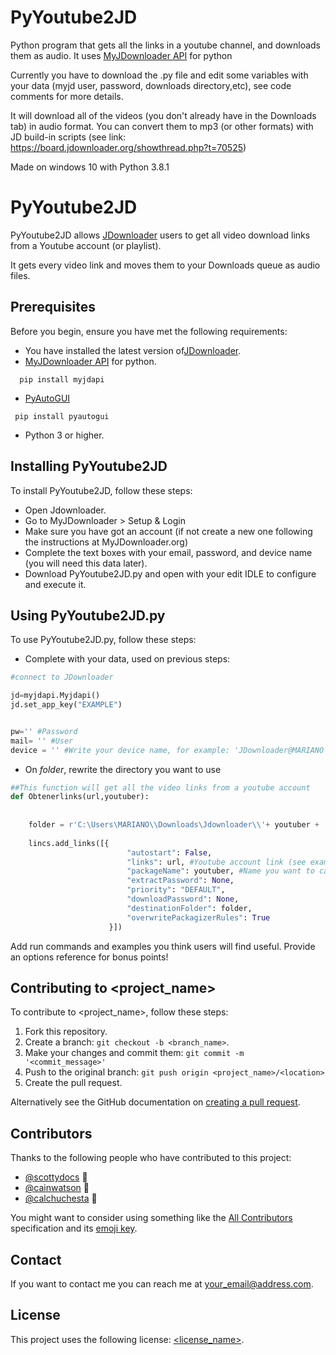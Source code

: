 # PyYoutube2JD
Python program that gets all the links in a youtube channel, and downloads them as audio. It uses [MyJDownloader API](https://github.com/mmarquezs/My.Jdownloader-API-Python-Library) for python

Currently you have to download the .py file and edit some variables with your data (myjd user, password, downloads directory,etc), see code comments for more details.

It will download all of the videos (you don't already have in the Downloads tab) in audio format. You can convert them to mp3 (or other formats) with JD build-in scripts (see link: https://board.jdownloader.org/showthread.php?t=70525)

Made on windows 10 with Python 3.8.1

# PyYoutube2JD



PyYoutube2JD allows [JDownloader](https://jdownloader.org/) users to get all video download links from a Youtube account (or playlist).

It gets every video link and moves them to your Downloads queue as audio files.

## Prerequisites

Before you begin, ensure you have met the following requirements:

* You have installed the latest version of[JDownloader](https://jdownloader.org/).
* [MyJDownloader API](https://github.com/mmarquezs/My.Jdownloader-API-Python-Library) for python.
```
  pip install myjdapi
```
* [PyAutoGUI](https://pypi.org/project/PyAutoGUI/)
 ```
  pip install pyautogui
 ```
* Python 3 or higher.

## Installing PyYoutube2JD

To install PyYoutube2JD, follow these steps:

* Open Jdownloader.
* Go to MyJDownloader > Setup & Login
* Make sure you have got an account (if not create a new one following the instructions at MyJDownloader.org)
* Complete the text boxes with your email, password, and device name (you will need this data later).
* Download PyYoutube2JD.py and open with your edit IDLE to configure and execute it.

## Using PyYoutube2JD.py

To use PyYoutube2JD.py, follow these steps:

* Complete with your data, used on previous steps:
```python
#connect to JDownloader

jd=myjdapi.Myjdapi()
jd.set_app_key("EXAMPLE")


pw='' #Password
mail= '' #User
device = '' #Write your device name, for example: 'JDownloader@MARIANO'

```
* On *folder*, rewrite the directory you want to use
```python
##This function will get all the video links from a youtube account
def Obtenerlinks(url,youtuber):
       
   
    folder = r'C:\Users\MARIANO\\Downloads\Jdownloader\\'+ youtuber + '\\' + fecha #Name the folder you want to store files, I used Date as I said previously
    
    lincs.add_links([{
                          "autostart": False,
                          "links": url, #Youtube account link (see examples below)
                          "packageName": youtuber, #Name you want to call it, it will be used for the folder name
                          "extractPassword": None,
                          "priority": "DEFAULT",
                          "downloadPassword": None,
                          "destinationFolder": folder, 
                          "overwritePackagizerRules": True
                      }])

```


Add run commands and examples you think users will find useful. Provide an options reference for bonus points!

## Contributing to <project_name>
<!--- If your README is long or you have some specific process or steps you want contributors to follow, consider creating a separate CONTRIBUTING.md file--->
To contribute to <project_name>, follow these steps:

1. Fork this repository.
2. Create a branch: `git checkout -b <branch_name>`.
3. Make your changes and commit them: `git commit -m '<commit_message>'`
4. Push to the original branch: `git push origin <project_name>/<location>`
5. Create the pull request.

Alternatively see the GitHub documentation on [creating a pull request](https://help.github.com/en/github/collaborating-with-issues-and-pull-requests/creating-a-pull-request).

## Contributors

Thanks to the following people who have contributed to this project:

* [@scottydocs](https://github.com/scottydocs) 📖
* [@cainwatson](https://github.com/cainwatson) 🐛
* [@calchuchesta](https://github.com/calchuchesta) 🐛

You might want to consider using something like the [All Contributors](https://github.com/all-contributors/all-contributors) specification and its [emoji key](https://allcontributors.org/docs/en/emoji-key).

## Contact

If you want to contact me you can reach me at <your_email@address.com>.

## License
<!--- If you're not sure which open license to use see https://choosealicense.com/--->

This project uses the following license: [<license_name>](<link>).
